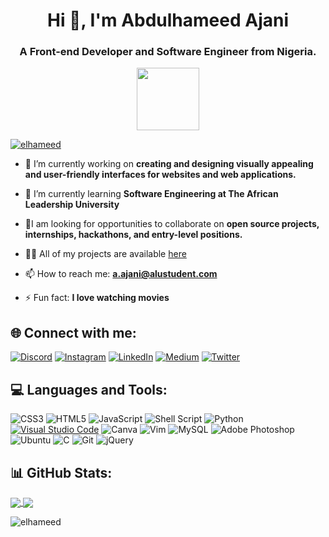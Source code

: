 <h1 align="center">Hi 👋, I'm Abdulhameed Ajani</h1>
<h3 align="center">A Front-end Developer and Software Engineer from Nigeria.</h3>
<div id="header" align="center">
  <img src="https://media.giphy.com/media/M9gbBd9nbDrOTu1Mqx/giphy.gif" width="100"/>
</div>

<p align="left"> <a href="https://github.com/ryo-ma/github-profile-trophy"><img src="https://github-profile-trophy.vercel.app/?username=elhameed" alt="elhameed" /></a> </p>

- 🔭 I’m currently working on **creating and designing visually appealing and user-friendly interfaces for websites and web applications.**

- 🌱 I’m currently learning **Software Engineering at The African Leadership University**

- 👯I am looking for opportunities to collaborate on **open source projects, internships, hackathons, and entry-level positions.**

- 👨‍💻 All of my projects are available [here](https://teniolaajani.netlify.app/)

- 📫 How to reach me: **a.ajani@alustudent.com**

- ⚡ Fun fact: **I love watching movies**

## 🌐 Connect with me:
[![Discord](https://img.shields.io/badge/Discord-%237289DA.svg?logo=Discord&logoColor=white)](https://discordapp.com/users/5851) [![Instagram](https://img.shields.io/badge/Instagram-%23E4405F.svg?logo=Instagram&logoColor=white)](https://www.instagram.com/teni0_la/) [![LinkedIn](https://img.shields.io/badge/LinkedIn-%230077B5.svg?logo=linkedin&logoColor=white)](https://www.linkedin.com/in/abdulhameed-ajani/) [![Medium](https://img.shields.io/badge/Medium-12100E?logo=medium&logoColor=white)](https://medium.com/@teniolaajani2004) [![Twitter](https://img.shields.io/badge/Twitter-%231DA1F2.svg?logo=Twitter&logoColor=white)](https://twitter.com/teniola_ajani)

## 💻 Languages and Tools:
![CSS3](https://img.shields.io/badge/css3-%231572B6.svg?style=for-the-badge&logo=css3&logoColor=white) ![HTML5](https://img.shields.io/badge/html5-%23E34F26.svg?style=for-the-badge&logo=html5&logoColor=white) ![JavaScript](https://img.shields.io/badge/javascript-%23323330.svg?style=for-the-badge&logo=javascript&logoColor=%23F7DF1E) ![Shell Script](https://img.shields.io/badge/shell_script-%23121011.svg?style=for-the-badge&logo=gnu-bash&logoColor=white) ![Python](https://img.shields.io/badge/python-3670A0?style=for-the-badge&logo=python&logoColor=ffdd54) [![Visual Studio Code](https://img.shields.io/badge/Visual_Studio_Code-007ACC?style=for-the-badge&logo=visual-studio-code&logoColor=white)](https://code.visualstudio.com/) ![Canva](https://img.shields.io/badge/Canva-%2300C4CC.svg?style=for-the-badge&logo=Canva&logoColor=white) ![Vim](https://img.shields.io/badge/Vim-%2311AB00.svg?style=for-the-badge&logo=Vim&logoColor=white) ![MySQL](https://img.shields.io/badge/MySQL-%2300f.svg?style=for-the-badge&logo=mysql&logoColor=white) ![Adobe Photoshop](https://img.shields.io/badge/adobephotoshop-%2331A8FF.svg?style=for-the-badge&logo=adobephotoshop&logoColor=white) ![Ubuntu](https://img.shields.io/badge/Ubuntu-E95420?style=for-the-badge&logo=ubuntu&logoColor=white) ![C](https://img.shields.io/badge/C-%2300599C.svg?style=for-the-badge&logo=c&logoColor=white) ![Git](https://img.shields.io/badge/Git-%23F05032.svg?style=for-the-badge&logo=git&logoColor=white) ![jQuery](https://img.shields.io/badge/jquery-%230769AD.svg?style=for-the-badge&logo=jquery&logoColor=white)


## 📊 GitHub Stats:
<a href="https://github.com/anuraghazra/github-readme-stats">
  <img align="center" src="https://github-readme-stats.vercel.app/api?username=elhameed&show_icons=true&theme=gruvbox_light&layout=compact" />
</a>
<a href="https://github.com/anuraghazra/convoychat">
  <img align="center" src="https://github-readme-stats.vercel.app/api/top-langs/?username=elhameed&langs_count=8&theme=gruvbox_light&layout=compact" />
</a>                  

<p><img align="center" src="https://github-readme-streak-stats.herokuapp.com/?user=elhameed&theme=dark" alt="elhameed" /></p>
